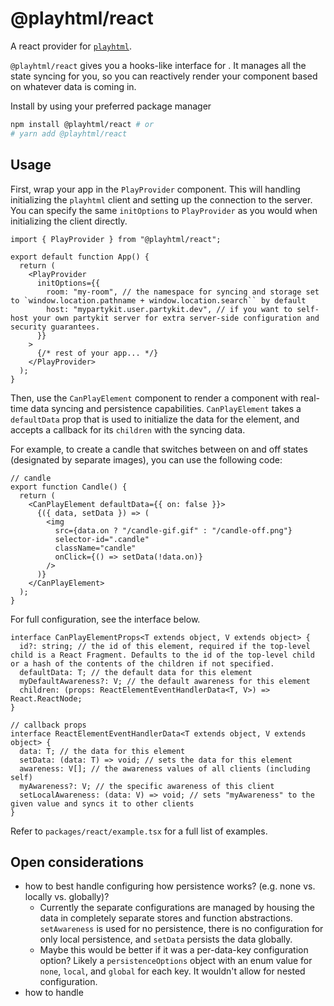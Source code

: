 # @playhtml/react

A react provider for [`playhtml`](https://github.com/spencerc99/playhtml).

`@playhtml/react` gives you a hooks-like interface for . It manages all the state syncing for you, so you can reactively render your component based on whatever data is coming in.

Install by using your preferred package manager

```bash
npm install @playhtml/react # or
# yarn add @playhtml/react
```

## Usage

First, wrap your app in the `PlayProvider` component. This will handling initializing the `playhtml` client and setting up the connection to the server. You can specify the same `initOptions` to `PlayProvider` as you would when initializing the client directly.

```tsx
import { PlayProvider } from "@playhtml/react";

export default function App() {
  return (
    <PlayProvider
      initOptions={{
        room: "my-room", // the namespace for syncing and storage set to `window.location.pathname + window.location.search`` by default
        host: "mypartykit.user.partykit.dev", // if you want to self-host your own partykit server for extra server-side configuration and security guarantees.
      }}
    >
      {/* rest of your app... */}
    </PlayProvider>
  );
}
```

Then, use the `CanPlayElement` component to render a component with real-time data syncing and persistence capabilities. `CanPlayElement` takes a `defaultData` prop that is used to initialize the data for the element, and accepts a callback for its `children` with the syncing data.

For example, to create a candle that switches between on and off states (designated by separate images), you can use the following code:

```tsx
// candle
export function Candle() {
  return (
    <CanPlayElement defaultData={{ on: false }}>
      {({ data, setData }) => (
        <img
          src={data.on ? "/candle-gif.gif" : "/candle-off.png"}
          selector-id=".candle"
          className="candle"
          onClick={() => setData(!data.on)}
        />
      )}
    </CanPlayElement>
  );
}
```

For full configuration, see the interface below.

```tsx
interface CanPlayElementProps<T extends object, V extends object> {
  id?: string; // the id of this element, required if the top-level child is a React Fragment. Defaults to the id of the top-level child or a hash of the contents of the children if not specified.
  defaultData: T; // the default data for this element
  myDefaultAwareness?: V; // the default awareness for this element
  children: (props: ReactElementEventHandlerData<T, V>) => React.ReactNode;
}

// callback props
interface ReactElementEventHandlerData<T extends object, V extends object> {
  data: T; // the data for this element
  setData: (data: T) => void; // sets the data for this element
  awareness: V[]; // the awareness values of all clients (including self)
  myAwareness?: V; // the specific awareness of this client
  setLocalAwareness: (data: V) => void; // sets "myAwareness" to the given value and syncs it to other clients
}
```

Refer to `packages/react/example.tsx` for a full list of examples.

## Open considerations

- how to best handle configuring how persistence works? (e.g. none vs. locally vs. globally)?
  - Currently the separate configurations are managed by housing the data in completely separate stores and function abstractions. `setAwareness` is used for no persistence, there is no configuration for only local persistence, and `setData` persists the data globally.
  - Maybe this would be better if it was a per-data-key configuration option? Likely a `persistenceOptions` object with an enum value for `none`, `local`, and `global` for each key. It wouldn't allow for nested configuration.
- how to handle
